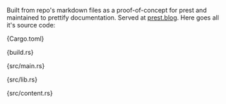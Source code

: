 Built from repo's markdown files as a proof-of-concept for prest and maintained to prettify documentation. Served at [prest.blog](https://prest.blog). Here goes all it's source code:

{Cargo.toml}

{build.rs}

{src/main.rs}

{src/lib.rs}

{src/content.rs}
